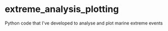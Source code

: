 # extreme_analysis_plotting
Python code that I've developed to analyse and plot marine extreme events

